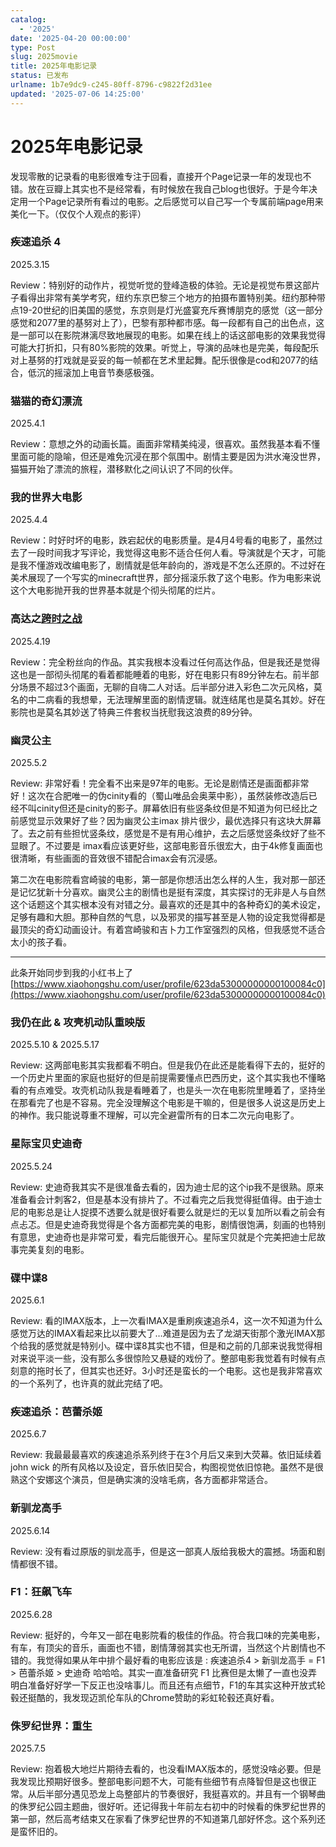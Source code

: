 ```yaml
---
catalog:
  - '2025'
date: '2025-04-20 00:00:00'
type: Post
slug: 2025movie
title: 2025年电影记录
status: 已发布
urlname: 1b7e9dc9-c245-80ff-8796-c9822f2d31ee
updated: '2025-07-06 14:25:00'
---
```


# 2025年电影记录


发现零散的记录看的电影很难专注于回看，直接开个Page记录一年的发现也不错。放在豆瓣上其实也不是经常看，有时候放在我自己blog也很好。于是今年决定用一个Page记录所有看过的电影。之后感觉可以自己写一个专属前端page用来美化一下。（仅仅个人观点的影评）


### 疾速追杀 4


2025.3.15


Review：特别好的动作片，视觉听觉的登峰造极的体验。无论是视觉布景这部片子看得出非常有美学考究，纽约东京巴黎三个地方的拍摄布置特别美。纽约那种带点19-20世纪的旧美国的感觉，东京则是灯光盛宴充斥赛博朋克的感觉（这一部分感觉和2077里的基努对上了），巴黎有那种都市感。每一段都有自己的出色点，这是一部可以在影院淋漓尽致地展现的电影。如果在线上的话这部电影的效果我觉得可能大打折扣，只有80%影院的效果。听觉上，导演的品味也是完美，每段配乐对上基努的打戏就是妥妥的每一帧都在艺术里起舞。配乐很像是cod和2077的结合，低沉的摇滚加上电音节奏感极强。


### 猫猫的奇幻漂流


2025.4.1


Review：意想之外的动画长篇。画面非常精美纯浸，很喜欢。虽然我基本看不懂里面可能的隐喻，但还是难免沉浸在那个氛围中。剧情主要是因为洪水淹没世界，猫猫开始了漂流的旅程，潜移默化之间认识了不同的伙伴。


### 我的世界大电影


2025.4.4


Review：时好时坏的电影，跌宕起伏的电影质量。是4月4号看的电影了，虽然过去了一段时间我才写评论，我觉得这电影不适合任何人看。导演就是个天才，可能是我不懂游戏改编电影了，剧情就是低年龄向的，游戏是不怎么还原的。不过好在美术展现了一个写实的minecraft世界，部分摇滚乐救了这个电影。作为电影来说这个大电影抛开我的世界基本就是个彻头彻尾的烂片。


### 高达之[跨时之战](https://www.douban.com/doubanapp/dispatch?uri=%2Fmovie%2F37143373)


2025.4.19


Review：完全粉丝向的作品。其实我根本没看过任何高达作品，但是我还是觉得这也是一部彻头彻尾的看着都能睡着的电影，好在电影只有89分钟左右。前半部分场景不超过3个画面，无聊的自嗨二人对话。后半部分进入彩色二次元风格，莫名的中二病看的我想晕，无法理解里面的剧情逻辑。就连结尾也是莫名其妙。好在影院也是莫名其妙送了特典三件套权当抚慰我这浪费的89分钟。


### 幽灵公主


2025.5.2


Review: 非常好看！完全看不出来是97年的电影。无论是剧情还是画面都非常好！这次在合肥唯一的伪cinity看的（蜀山唯品会奥莱中影），虽然装修改造后已经不叫cinity但还是cinity的影子。屏幕依旧有些竖条纹但是不知道为何已经比之前感觉显示效果好了些？因为幽灵公主imax 排片很少，最优选择只有这块大屏幕了。去之前有些担忧竖条纹，感觉是不是有用心维护，去之后感觉竖条纹好了些不显眼了。不过要是 imax看应该更好些，这部电影音乐很宏大，由于4k修复画面也很清晰，有些画面的音效很不错配合imax会有沉浸感。



第二次在电影院看宫崎骏的电影，第一部是你想活出怎么样的人生，我对那一部还是记忆犹新十分喜欢。幽灵公主的剧情也是挺有深度，其实探讨的无非是人与自然这个话题这个其实根本没有对错之分。最喜欢的还是其中的各种奇幻的美术设定，足够有趣和大胆。那种自然的气息，以及邪灵的描写甚至是人物的设定我觉得都是最顶尖的奇幻动画设计。有着宫崎骏和吉卜力工作室强烈的风格，但我感觉不适合太小的孩子看。



---


此条开始同步到我的小红书上了[https://www.xiaohongshu.com/user/profile/623da53000000000100084c0](https://www.xiaohongshu.com/user/profile/623da53000000000100084c0)


### 我仍在此 & 攻壳机动队重映版


2025.5.10 & 2025.5.17


Review:  这两部电影其实我都看不明白。但是我仍在此还是能看得下去的，挺好的一个历史片里面的家庭也挺好的但是前提需要懂点巴西历史，这个其实我也不懂略看的有点难受。攻壳机动队我是看睡着了，也是头一次在电影院里睡着了，坚持坐在那看完了也是不容易。完全没理解这个电影是干嘛的，但是很多人说这是历史上的神作。我只能说尊重不理解，可以完全避雷所有的日本二次元向电影了。


### 星际宝贝史迪奇


2025.5.24


Review: 史迪奇我其实不是很准备去看的，因为迪士尼的这个ip我不是很熟。原来准备看会计刺客2，但是基本没有排片了。不过看完之后我觉得挺值得。由于迪士尼的电影总是让人捉摸不透要么就是很好看要么就是烂的无以复加所以看之前会有点忐忑。但是史迪奇我觉得是个各方面都完美的电影，剧情很饱满，刻画的也特别有意思，史迪奇也是非常可爱，看完后能很开心。星际宝贝就是个完美把迪士尼故事完美复刻的电影。


### 碟中谍8


2025.6.1


Review: 看的IMAX版本，上一次看IMAX是重刷疾速追杀4，这一次不知道为什么感觉万达的IMAX看起来比以前要大了…难道是因为去了龙湖天街那个激光IMAX那个给我的感觉就是特别小。碟中谍8其实也不错，但是和之前的几部来说我觉得相对来说平淡一些，没有那么多很惊险又悬疑的戏份了。整部电影我觉着有时候有点刻意的拖时长了，但其实也还好。3小时还是蛮长的一个电影。这也是我非常喜欢的一个系列了，也许真的就此完结了吧。


### 疾速追杀：芭蕾杀姬


2025.6.7


Review: 我最最最喜欢的疾速追杀系列终于在3个月后又来到大荧幕。依旧延续着 john wick 的所有风格以及设定，音乐依旧契合，构图视觉依旧惊艳。虽然不是很熟这个安娜这个演员，但是确实演的没啥毛病，各方面都非常适合。


### 新驯龙高手


2025.6.14


Review:  没有看过原版的驯龙高手，但是这一部真人版给我极大的震撼。场面和剧情都很不错。


### F1：狂飙飞车


2025.6.28


Review: 挺好的，今年又一部在电影院看的极佳的作品。符合我口味的完美电影，有车，有顶尖的音乐，画面也不错，剧情薄弱其实也无所谓，当然这个片剧情也不错的。我觉得如果从年中排个最好看的电影应该是 : 疾速追杀4 > 新驯龙高手 = F1 > 芭蕾杀姬 > 史迪奇 哈哈哈。其实一直准备研究 F1 比赛但是太懒了一直也没弄明白准备好好学一下反正也没啥事儿。而且还有点细节，F1的车其实这种开放式轮毂还挺酷的，我发现迈凯伦车队的Chrome赞助的彩虹轮毂还真好看。


### 侏罗纪世界：重生


2025.7.5


Review:  抱着极大地烂片期待去看的，也没看IMAX版本的，感觉没啥必要。但是我发现比预期好很多。整部电影问题不大，可能有些细节有点降智但是这也很正常。从后半部分遇见恐龙上岛整部片的节奏很好，我挺喜欢的。并且有一个钢琴曲的侏罗纪公园主题曲，很好听。还记得我十年前左右初中的时候看的侏罗纪世界的第一部，然后高考结束又在家看了侏罗纪世界的不知道第几部好怀念。这个系列还是蛮怀旧的。

